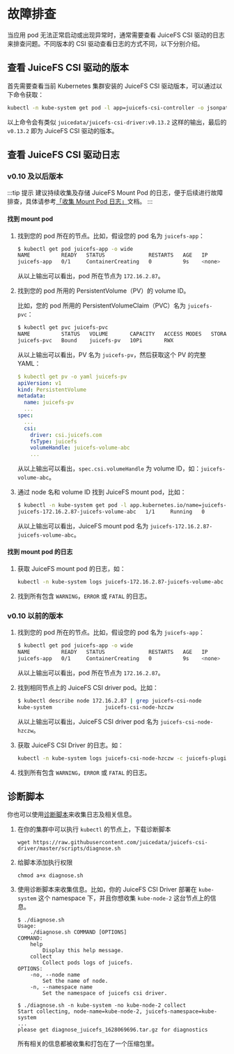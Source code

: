 # 故障排查

当应用 pod 无法正常启动或出现异常时，通常需要查看 JuiceFS CSI 驱动的日志来排查问题。不同版本的 CSI 驱动查看日志的方式不同，以下分别介绍。


## 查看 JuiceFS CSI 驱动的版本

首先需要查看当前 Kubernetes 集群安装的 JuiceFS CSI 驱动版本，可以通过以下命令获取：

```sh
kubectl -n kube-system get pod -l app=juicefs-csi-controller -o jsonpath="{.items[*].spec.containers[*].image}"
```

以上命令会有类似 `juicedata/juicefs-csi-driver:v0.13.2` 这样的输出，最后的 `v0.13.2` 即为 JuiceFS CSI 驱动的版本。


## 查看 JuiceFS CSI 驱动日志

### v0.10 及以后版本

:::tip 提示
建议持续收集及存储 JuiceFS Mount Pod 的日志，便于后续进行故障排查，具体请参考[「收集 Mount Pod 日志」](client-log.md)文档。
:::

#### 找到 mount pod

1. 找到您的 pod 所在的节点。比如，假设您的 pod 名为 `juicefs-app`：

   ```sh {3}
   $ kubectl get pod juicefs-app -o wide
   NAME          READY   STATUS              RESTARTS   AGE   IP       NODE          NOMINATED NODE   READINESS GATES
   juicefs-app   0/1     ContainerCreating   0          9s    <none>   172.16.2.87   <none>           <none>
   ```

   从以上输出可以看出，pod 所在节点为 `172.16.2.87`。

2. 找到您的 pod 所用的 PersistentVolume（PV）的 volume ID。

   比如，您的 pod 所用的 PersistentVolumeClaim（PVC）名为 `juicefs-pvc`：

   ```sh {3}
   $ kubectl get pvc juicefs-pvc
   NAME          STATUS   VOLUME       CAPACITY   ACCESS MODES   STORAGECLASS   AGE
   juicefs-pvc   Bound    juicefs-pv   10Pi       RWX                           42d
   ```

   从以上输出可以看出，PV 名为 `juicefs-pv`，然后获取这个 PV 的完整 YAML：

   ```yaml {12}
   $ kubectl get pv -o yaml juicefs-pv
   apiVersion: v1
   kind: PersistentVolume
   metadata:
     name: juicefs-pv
     ...
   spec:
     ...
     csi:
       driver: csi.juicefs.com
       fsType: juicefs
       volumeHandle: juicefs-volume-abc
       ...
   ```

   从以上输出可以看出，`spec.csi.volumeHandle` 为 volume ID，如：`juicefs-volume-abc`。

3. 通过 node 名和 volume ID 找到 JuiceFS mount pod，比如：

   ```sh {2}
   $ kubectl -n kube-system get pod -l app.kubernetes.io/name=juicefs-mount -o wide | grep 172.16.2.87 | grep juicefs-volume-abc
   juicefs-172.16.2.87-juicefs-volume-abc   1/1     Running   0          20h    172.16.2.100   172.16.2.87   <none>           <none>
   ```

   从以上输出可以看出，JuiceFS mount pod 名为 `juicefs-172.16.2.87-juicefs-volume-abc`。

#### 找到 mount pod 的日志

1. 获取 JuiceFS mount pod 的日志，如：

   ```sh
   kubectl -n kube-system logs juicefs-172.16.2.87-juicefs-volume-abc
   ```

2. 找到所有包含 `WARNING`，`ERROR` 或 `FATAL` 的日志。

### v0.10 以前的版本

1. 找到您的 pod 所在的节点。比如，假设您的 pod 名为 `juicefs-app`：

   ```sh {3}
   $ kubectl get pod juicefs-app -o wide
   NAME          READY   STATUS              RESTARTS   AGE   IP       NODE          NOMINATED NODE   READINESS GATES
   juicefs-app   0/1     ContainerCreating   0          9s    <none>   172.16.2.87   <none>           <none>
   ```

   从以上输出可以看出，pod 所在节点为 `172.16.2.87`。

2. 找到相同节点上的 JuiceFS CSI driver pod。比如：

   ```sh {2}
   $ kubectl describe node 172.16.2.87 | grep juicefs-csi-node
   kube-system                 juicefs-csi-node-hzczw                  1 (0%)        2 (1%)      1Gi (0%)         5Gi (0%)       61m
   ```

   从以上输出可以看出，JuiceFS CSI driver pod 名为 `juicefs-csi-node-hzczw`。

3. 获取 JuiceFS CSI Driver 的日志。如：

   ```sh
   kubectl -n kube-system logs juicefs-csi-node-hzczw -c juicefs-plugin
   ```

4. 找到所有包含 `WARNING`，`ERROR` 或 `FATAL` 的日志。


## 诊断脚本

你也可以使用[诊断脚本](https://github.com/juicedata/juicefs-csi-driver/blob/master/scripts/diagnose.sh)来收集日志及相关信息。

1. 在你的集群中可以执行 `kubectl` 的节点上，下载诊断脚本

   ```shell
   wget https://raw.githubusercontent.com/juicedata/juicefs-csi-driver/master/scripts/diagnose.sh
   ```

2. 给脚本添加执行权限

   ```shell
   chmod a+x diagnose.sh
   ```

3. 使用诊断脚本来收集信息。比如，你的 JuiceFS CSI Driver 部署在 `kube-system` 这个 namespace 下，并且你想收集 `kube-node-2` 这台节点上的信息。

   ```shell
   $ ./diagnose.sh
   Usage:
       ./diagnose.sh COMMAND [OPTIONS]
   COMMAND:
       help
           Display this help message.
       collect
           Collect pods logs of juicefs.
   OPTIONS:
       -no, --node name
           Set the name of node.
       -n, --namespace name
           Set the namespace of juicefs csi driver.

   $ ./diagnose.sh -n kube-system -no kube-node-2 collect
   Start collecting, node-name=kube-node-2, juicefs-namespace=kube-system
   ...
   please get diagnose_juicefs_1628069696.tar.gz for diagnostics
   ```

   所有相关的信息都被收集和打包在了一个压缩包里。

